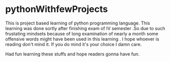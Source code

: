 # pythonWithfewProjects
This is project based learning of python programming language. This learning was done sortly after finishing exam of IV semester  .So due to such frustating mindsets because of long examination of nearly a month some offensive words might have been used in this learning . I hope whoever is reading don't mind it. If you do mind it's your choice I damn care.

Had fun learning these stuffs and hope readers gonna have fun.
